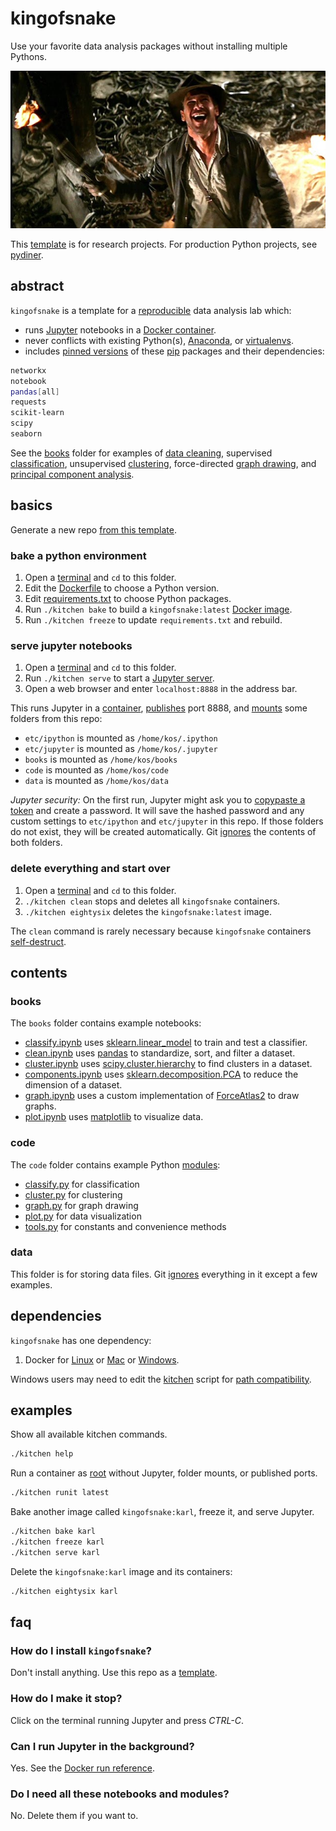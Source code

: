 # kingofsnake

Use your favorite data analysis packages without installing multiple Pythons.

<img
  alt="snakepit"
  src="https://raw.githubusercontent.com/samkennerly/posters/master/kingofsnake.jpeg"
  title="Asps. Very dangerous.">

This [template] is for research projects. For production Python projects, see [pydiner].

[template]: https://help.github.com/en/articles/creating-a-repository-from-a-template
[pydiner]: https://github.com/samkennerly/pydiner/


## abstract

`kingofsnake` is a template for a [reproducible] data analysis lab which:

- runs [Jupyter] notebooks in a [Docker container].
- never conflicts with existing Python(s), [Anaconda], or [virtualenvs].
- includes [pinned versions] of these [pip] packages and their dependencies:

```sh
networkx
notebook
pandas[all]
requests
scikit-learn
scipy
seaborn
```
[reproducible]: https://en.wikipedia.org/wiki/Replication_crisis
[Jupyter]: https://jupyter.org/
[Docker container]: https://docs.docker.com/develop/
[Anaconda]: https://www.anaconda.com/
[virtualenvs]: https://virtualenv.pypa.io/en/latest/
[pinned versions]: https://pip.pypa.io/en/stable/user_guide/#pinned-version-numbers
[pip]: https://pip.pypa.io/en/stable/

See the [books] folder for examples of [data cleaning], supervised [classification], unsupervised [clustering], force-directed [graph drawing], and [principal component analysis].

[books]: books
[data cleaning]: https://en.wikipedia.org/wiki/Data_cleansing
[classification]: https://en.wikipedia.org/wiki/Statistical_classification
[clustering]: https://en.wikipedia.org/wiki/Hierarchical_clustering
[graph drawing]: https://en.wikipedia.org/wiki/Force-directed_graph_drawing
[principal component analysis]: https://en.wikipedia.org/wiki/Principal_component_analysis


## basics

Generate a new repo [from this template].

[from this template]: https://help.github.com/en/articles/creating-a-repository-from-a-template

### bake a python environment

1. Open a [terminal] and `cd` to this folder.
1. Edit the [Dockerfile] to choose a Python version.
1. Edit [requirements.txt] to choose Python packages.
1. Run `./kitchen bake` to build a `kingofsnake:latest` [Docker image].
1. Run `./kitchen freeze` to update `requirements.txt` and rebuild.

[terminal]: https://en.wikipedia.org/wiki/Command-line_interface
[Dockerfile]: Dockerfile
[requirements.txt]: requirements.txt
[Docker image]: https://docs.docker.com/engine/reference/commandline/images/

### serve jupyter notebooks

1. Open a [terminal] and `cd` to this folder.
1. Run `./kitchen serve` to start a [Jupyter server].
1. Open a web browser and enter `localhost:8888` in the address bar.

[terminal]: https://en.wikipedia.org/wiki/Command-line_interface
[Jupyter server]: https://jupyter-server.readthedocs.io/en/latest/index.html

This runs Jupyter in a [container], [publishes] port 8888, and [mounts] some folders from this repo:

- `etc/ipython` is mounted as `/home/kos/.ipython`
- `etc/jupyter` is mounted as `/home/kos/.jupyter`
- `books` is mounted as `/home/kos/books`
- `code` is mounted as `/home/kos/code`
- `data` is mounted as `/home/kos/data`

[container]: https://docs.docker.com/engine/reference/run/
[publishes]: https://docs.docker.com/network/
[mounts]: https://docs.docker.com/storage/bind-mounts/

*Jupyter security:* On the first run, Jupyter might ask you to [copypaste a token] and create a password. It will save the hashed password and any custom settings to `etc/ipython` and `etc/jupyter` in this repo. If those folders do not exist, they will be created automatically. Git [ignores] the contents of both folders.

[copypaste a token]: https://jupyter-server.readthedocs.io/en/stable/operators/security.html
[ignores]: https://git-scm.com/docs/gitignore

### delete everything and start over

1. Open a [terminal] and `cd` to this folder.
1. `./kitchen clean` stops and deletes all `kingofsnake` containers.
1. `./kitchen eightysix` deletes the `kingofsnake:latest` image.

The `clean` command is rarely necessary because `kingofsnake` containers [self-destruct].

[terminal]: https://en.wikipedia.org/wiki/Command-line_interface
[from this template]: https://help.github.com/en/articles/creating-a-repository-from-a-template
[self-destruct]: https://docs.docker.com/engine/reference/run/#clean-up---rm


## contents

### books

The `books` folder contains example notebooks:

- [classify.ipynb] uses [sklearn.linear_model] to train and test a classifier.
- [clean.ipynb] uses [pandas] to standardize, sort, and filter a dataset.
- [cluster.ipynb] uses [scipy.cluster.hierarchy] to find clusters in a dataset.
- [components.ipynb] uses [sklearn.decomposition.PCA] to reduce the dimension of a dataset.
- [graph.ipynb] uses a custom implementation of [ForceAtlas2] to draw graphs.
- [plot.ipynb] uses [matplotlib] to visualize data.

[classify.ipynb]: books/classify.ipynb
[sklearn.linear_model]: https://scikit-learn.org/stable/modules/linear_model.html
[clean.ipynb]: books/clean.ipynb
[pandas]: https://pandas.pydata.org/
[cluster.ipynb]: books/cluster.ipynb
[scipy.cluster.hierarchy]: https://docs.scipy.org/doc/scipy/reference/cluster.hierarchy.html
[components.ipynb]: books/components.ipynb
[sklearn.decomposition.PCA]: https://scikit-learn.org/stable/modules/generated/sklearn.decomposition.PCA.html
[graph.ipynb]: books/graph.ipynb
[ForceAtlas2]: https://journals.plos.org/plosone/article?id=10.1371/journal.pone.0098679
[plot.ipynb]: books/plot.ipynb
[matplotlib]: https://matplotlib.org/

### code

The `code` folder contains example Python [modules]:

- [classify.py] for classification
- [cluster.py] for clustering
- [graph.py] for graph drawing
- [plot.py] for data visualization
- [tools.py] for constants and convenience methods

[modules]: https://docs.python.org/3/tutorial/modules.html
[classify.py]: code/classify.py
[cluster.py]: code/cluster.py
[graph.py]: code/graph.py
[plot.py]: code/plot.py
[tools.py]: code/tools.py

### data

This folder is for storing data files. Git [ignores] everything in it except a few examples.

[ignores]: https://git-scm.com/docs/gitignore


## dependencies

`kingofsnake` has one dependency:

1. Docker for [Linux] or [Mac] or [Windows].

Windows users may need to edit the [kitchen] script for [path compatibility].

[Linux]: https://docs.docker.com/install/
[Mac]: https://docs.docker.com/docker-for-mac/install/
[Windows]: https://docs.docker.com/docker-for-windows/
[kitchen]: kitchen
[path compatibility]: https://en.wikipedia.org/wiki/Path_(computing)#MS-DOS/Microsoft_Windows_style


## examples

Show all available kitchen commands.
```sh
./kitchen help
```
Run a container as [root] without Jupyter, folder mounts, or published ports.
```sh
./kitchen runit latest
```
Bake another image called `kingofsnake:karl`, freeze it, and serve Jupyter.
```sh
./kitchen bake karl
./kitchen freeze karl
./kitchen serve karl
```
Delete the `kingofsnake:karl` image and its containers:
```sh
./kitchen eightysix karl
```

[root]: https://en.wikipedia.org/wiki/Superuser


## faq

### How do I install `kingofsnake`?

Don't install anything. Use this repo as a [template].

[template]: https://help.github.com/en/articles/creating-a-repository-from-a-template

### How do I make it stop?

Click on the terminal running Jupyter and press *CTRL-C*.

### Can I run Jupyter in the background?

Yes. See the [Docker run reference].

[Docker run reference]: https://docs.docker.com/engine/reference/run/

### Do I need all these notebooks and modules?

No. Delete them if you want to.
